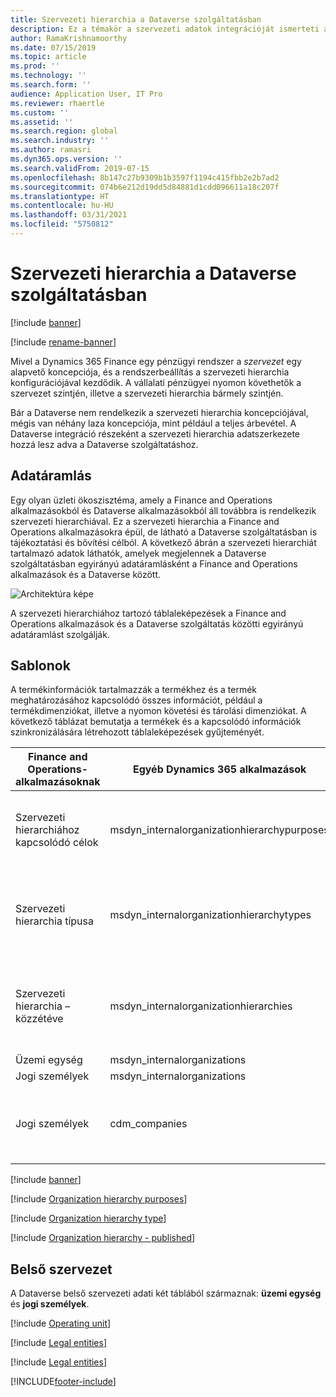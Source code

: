 ```yaml
---
title: Szervezeti hierarchia a Dataverse szolgáltatásban
description: Ez a témakör a szervezeti adatok integrációját ismerteti a Finance and Operations alkalmazás és a Dataverse között.
author: RamaKrishnamoorthy
ms.date: 07/15/2019
ms.topic: article
ms.prod: ''
ms.technology: ''
ms.search.form: ''
audience: Application User, IT Pro
ms.reviewer: rhaertle
ms.custom: ''
ms.assetid: ''
ms.search.region: global
ms.search.industry: ''
ms.author: ramasri
ms.dyn365.ops.version: ''
ms.search.validFrom: 2019-07-15
ms.openlocfilehash: 8b147c27b9309b1b3597f1194c415fbb2e2b7ad2
ms.sourcegitcommit: 074b6e212d19dd5d84881d1cdd096611a18c207f
ms.translationtype: HT
ms.contentlocale: hu-HU
ms.lasthandoff: 03/31/2021
ms.locfileid: "5750812"
---
```

# <a name="organization-hierarchy-in-dataverse"></a>Szervezeti hierarchia a Dataverse szolgáltatásban

[!include [banner](../../includes/banner.md)]

[!include [rename-banner](~/includes/cc-data-platform-banner.md)]

Mivel a Dynamics 365 Finance egy pénzügyi rendszer a *szervezet* egy alapvető koncepciója, és a rendszerbeállítás a szervezeti hierarchia konfigurációjával kezdődik. A vállalati pénzügyei nyomon követhetők a szervezet szintjén, illetve a szervezeti hierarchia bármely szintjén.

Bár a Dataverse nem rendelkezik a szervezeti hierarchia koncepciójával, mégis van néhány laza koncepciója, mint például a teljes árbevétel. A Dataverse integráció részeként a szervezeti hierarchia adatszerkezete hozzá lesz adva a Dataverse szolgáltatáshoz.

## <a name="data-flow"></a>Adatáramlás

Egy olyan üzleti ökoszisztéma, amely a Finance and Operations alkalmazásokból és Dataverse alkalmazásokból áll továbbra is rendelkezik szervezeti hierarchiával. Ez a szervezeti hierarchia a Finance and Operations alkalmazásokra épül, de látható a Dataverse szolgáltatásban is tájékoztatási és bővítési célból. A következő ábrán a szervezeti hierarchiát tartalmazó adatok láthatók, amelyek megjelennek a Dataverse szolgáltatásban egyirányú adatáramlásként a Finance and Operations alkalmazások és a Dataverse között.

![Architektúra képe](media/dual-write-data-flow.png)

A szervezeti hierarchiához tartozó táblaleképezések a Finance and Operations alkalmazások és a Dataverse szolgáltatás közötti egyirányú adatáramlást szolgálják.

## <a name="templates"></a>Sablonok

A termékinformációk tartalmazzák a termékhez és a termék meghatározásához kapcsolódó összes információt, például a termékdimenziókat, illetve a nyomon követési és tárolási dimenziókat. A következő táblázat bemutatja a termékek és a kapcsolódó információk szinkronizálására létrehozott táblaleképezések gyűjteményét.

Finance and Operations-alkalmazásoknak | Egyéb Dynamics 365 alkalmazások | Leírás
-----------------------|--------------------------------|---
Szervezeti hierarchiához kapcsolódó célok | msdyn_internalorganizationhierarchypurposes | Ez a sablon a Szervezeti hierarchia célja tábla egyirányú szinkronizálását teszi lehetővé.
Szervezeti hierarchia típusa | msdyn_internalorganizationhierarchytypes | Ez a sablon a Szervezeti hierarchia típusa tábla egyirányú szinkronizálását teszi lehetővé.
Szervezeti hierarchia – közzétéve | msdyn_internalorganizationhierarchies | Ez a sablon a Szervezeti hierarchia közzétéve tábla egyirányú szinkronizálását teszi lehetővé.
Üzemi egység | msdyn_internalorganizations |
Jogi személyek | msdyn_internalorganizations |
Jogi személyek | cdm_companies | A jogi személy (vállalat) adatainak kétirányú szinkronizálását teszi lehetővé.

[!include [banner](../../includes/dual-write-symbols.md)]

[!include [Organization hierarchy purposes](includes/OrganizationHierarchyPurpose-msdyn-internalorganizationhierarchypurposes.md)]

[!include [Organization hierarchy type](includes/OrganizationHierarchyType-msdyn-internalorganizationhierarchytypes.md)]

[!include [Organization hierarchy - published](includes/OrganizationHierarchyPublished-msdyn-internalorganizationhierarchies.md)]

## <a name="internal-organization"></a>Belső szervezet

A Dataverse belső szervezeti adati két táblából származnak: **üzemi egység** és **jogi személyek**.

[!include [Operating unit](includes/OperatingUnit-msdyn-internalorganizations.md)]

[!include [Legal entities](includes/LegalEntities-msdyn-internalorganizations.md)]

[!include [Legal entities](includes/LegalEntities-Companies.md)]


[!INCLUDE[footer-include](../../../../includes/footer-banner.md)]